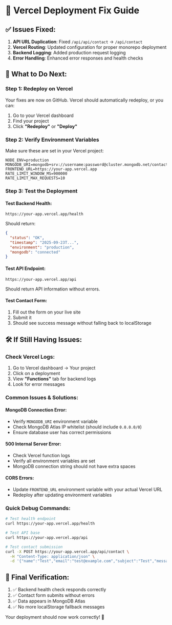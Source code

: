 # 🚀 Vercel Deployment Fix Guide

## ✅ **Issues Fixed:**

1. **API URL Duplication**: Fixed `/api/api/contact` → `/api/contact`
2. **Vercel Routing**: Updated configuration for proper monorepo deployment
3. **Backend Logging**: Added production request logging
4. **Error Handling**: Enhanced error responses and health checks

## 🔄 **What to Do Next:**

### Step 1: Redeploy on Vercel
Your fixes are now on GitHub. Vercel should automatically redeploy, or you can:
1. Go to your Vercel dashboard
2. Find your project
3. Click **"Redeploy"** or **"Deploy"**

### Step 2: Verify Environment Variables
Make sure these are set in your Vercel project:
```
NODE_ENV=production
MONGODB_URI=mongodb+srv://username:password@cluster.mongodb.net/contactform
FRONTEND_URL=https://your-app.vercel.app
RATE_LIMIT_WINDOW_MS=900000
RATE_LIMIT_MAX_REQUESTS=10
```

### Step 3: Test the Deployment

#### Test Backend Health:
```
https://your-app.vercel.app/health
```
Should return:
```json
{
  "status": "OK",
  "timestamp": "2025-09-23T...",
  "environment": "production",
  "mongodb": "connected"
}
```

#### Test API Endpoint:
```
https://your-app.vercel.app/api
```
Should return API information without errors.

#### Test Contact Form:
1. Fill out the form on your live site
2. Submit it
3. Should see success message without falling back to localStorage

## 🛠️ **If Still Having Issues:**

### Check Vercel Logs:
1. Go to Vercel dashboard → Your project
2. Click on a deployment
3. View **"Functions"** tab for backend logs
4. Look for error messages

### Common Issues & Solutions:

#### MongoDB Connection Error:
- Verify `MONGODB_URI` environment variable
- Check MongoDB Atlas IP whitelist (should include `0.0.0.0/0`)
- Ensure database user has correct permissions

#### 500 Internal Server Error:
- Check Vercel function logs
- Verify all environment variables are set
- MongoDB connection string should not have extra spaces

#### CORS Errors:
- Update `FRONTEND_URL` environment variable with your actual Vercel URL
- Redeploy after updating environment variables

### Quick Debug Commands:
```bash
# Test health endpoint
curl https://your-app.vercel.app/health

# Test API base
curl https://your-app.vercel.app/api

# Test contact submission
curl -X POST https://your-app.vercel.app/api/contact \
  -H "Content-Type: application/json" \
  -d '{"name":"Test","email":"test@example.com","subject":"Test","message":"Test"}'
```

## 📱 **Final Verification:**
1. ✅ Backend health check responds correctly
2. ✅ Contact form submits without errors
3. ✅ Data appears in MongoDB Atlas
4. ✅ No more localStorage fallback messages

Your deployment should now work correctly! 🎉
